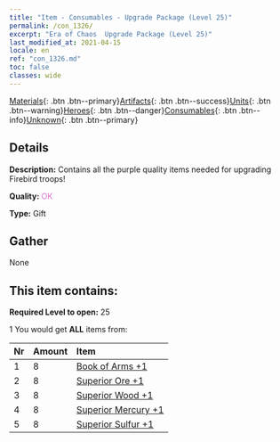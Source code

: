 ```yaml
---
title: "Item - Consumables - Upgrade Package (Level 25)"
permalink: /con_1326/
excerpt: "Era of Chaos  Upgrade Package (Level 25)"
last_modified_at: 2021-04-15
locale: en
ref: "con_1326.md"
toc: false
classes: wide
---
```

 [Materials](/Items/){: .btn .btn--primary}[Artifacts](/Items/Artifacts/){: .btn .btn--success}[Units](/Items/Units/){: .btn .btn--warning}[Heroes](/Items/Heroes/){: .btn .btn--danger}[Consumables](/Items/Consumables/){: .btn .btn--info}[Unknown](/Items/Unknown/){: .btn .btn--primary}

## Details
 **Description:** Contains all the purple quality items needed for upgrading Firebird troops!

 **Quality:** <span style="color: #DA70D6">OK</span>

 **Type:** Gift

## Gather

  None

## This item contains:

 **Required Level to open:** 25

 1 You would get **ALL** items  from:

  | Nr | Amount |     Item    |
  |:---|:-------|:------------|
  | 1 | 8 | [Book of Arms +1](/Items/mat_25/) |  | 
  | 2 | 8 | [Superior Ore +1](/Items/mat_19/) |  | 
  | 3 | 8 | [Superior Wood +1](/Items/mat_20/) |  | 
  | 4 | 8 | [Superior Mercury +1](/Items/mat_21/) |  | 
  | 5 | 8 | [Superior Sulfur +1](/Items/mat_22/) |  | 
